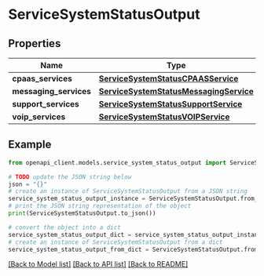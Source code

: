 # ServiceSystemStatusOutput


## Properties

Name | Type | Description | Notes
------------ | ------------- | ------------- | -------------
**cpaas_services** | [**ServiceSystemStatusCPAASService**](ServiceSystemStatusCPAASService.md) |  | [optional] 
**messaging_services** | [**ServiceSystemStatusMessagingService**](ServiceSystemStatusMessagingService.md) |  | [optional] 
**support_services** | [**ServiceSystemStatusSupportService**](ServiceSystemStatusSupportService.md) |  | [optional] 
**voip_services** | [**ServiceSystemStatusVOIPService**](ServiceSystemStatusVOIPService.md) |  | [optional] 

## Example

```python
from openapi_client.models.service_system_status_output import ServiceSystemStatusOutput

# TODO update the JSON string below
json = "{}"
# create an instance of ServiceSystemStatusOutput from a JSON string
service_system_status_output_instance = ServiceSystemStatusOutput.from_json(json)
# print the JSON string representation of the object
print(ServiceSystemStatusOutput.to_json())

# convert the object into a dict
service_system_status_output_dict = service_system_status_output_instance.to_dict()
# create an instance of ServiceSystemStatusOutput from a dict
service_system_status_output_from_dict = ServiceSystemStatusOutput.from_dict(service_system_status_output_dict)
```
[[Back to Model list]](../README.md#documentation-for-models) [[Back to API list]](../README.md#documentation-for-api-endpoints) [[Back to README]](../README.md)


